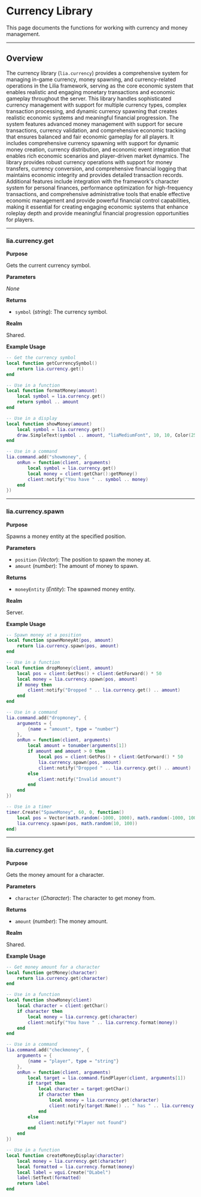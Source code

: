 # Currency Library

This page documents the functions for working with currency and money management.

---

## Overview

The currency library (`lia.currency`) provides a comprehensive system for managing in-game currency, money spawning, and currency-related operations in the Lilia framework, serving as the core economic system that enables realistic and engaging monetary transactions and economic gameplay throughout the server. This library handles sophisticated currency management with support for multiple currency types, complex transaction processing, and dynamic currency spawning that creates realistic economic systems and meaningful financial progression. The system features advanced money management with support for secure transactions, currency validation, and comprehensive economic tracking that ensures balanced and fair economic gameplay for all players. It includes comprehensive currency spawning with support for dynamic money creation, currency distribution, and economic event integration that enables rich economic scenarios and player-driven market dynamics. The library provides robust currency operations with support for money transfers, currency conversion, and comprehensive financial logging that maintains economic integrity and provides detailed transaction records. Additional features include integration with the framework's character system for personal finances, performance optimization for high-frequency transactions, and comprehensive administrative tools that enable effective economic management and provide powerful financial control capabilities, making it essential for creating engaging economic systems that enhance roleplay depth and provide meaningful financial progression opportunities for players.

---

### lia.currency.get

**Purpose**

Gets the current currency symbol.

**Parameters**

*None*

**Returns**

* `symbol` (*string*): The currency symbol.

**Realm**

Shared.

**Example Usage**

```lua
-- Get the currency symbol
local function getCurrencySymbol()
    return lia.currency.get()
end

-- Use in a function
local function formatMoney(amount)
    local symbol = lia.currency.get()
    return symbol .. amount
end

-- Use in a display
local function showMoney(amount)
    local symbol = lia.currency.get()
    draw.SimpleText(symbol .. amount, "liaMediumFont", 10, 10, Color(255, 255, 255))
end

-- Use in a command
lia.command.add("showmoney", {
    onRun = function(client, arguments)
        local symbol = lia.currency.get()
        local money = client:getChar():getMoney()
        client:notify("You have " .. symbol .. money)
    end
})
```

---

### lia.currency.spawn

**Purpose**

Spawns a money entity at the specified position.

**Parameters**

* `position` (*Vector*): The position to spawn the money at.
* `amount` (*number*): The amount of money to spawn.

**Returns**

* `moneyEntity` (*Entity*): The spawned money entity.

**Realm**

Server.

**Example Usage**

```lua
-- Spawn money at a position
local function spawnMoneyAt(pos, amount)
    return lia.currency.spawn(pos, amount)
end

-- Use in a function
local function dropMoney(client, amount)
    local pos = client:GetPos() + client:GetForward() * 50
    local money = lia.currency.spawn(pos, amount)
    if money then
        client:notify("Dropped " .. lia.currency.get() .. amount)
    end
end

-- Use in a command
lia.command.add("dropmoney", {
    arguments = {
        {name = "amount", type = "number"}
    },
    onRun = function(client, arguments)
        local amount = tonumber(arguments[1])
        if amount and amount > 0 then
            local pos = client:GetPos() + client:GetForward() * 50
            lia.currency.spawn(pos, amount)
            client:notify("Dropped " .. lia.currency.get() .. amount)
        else
            client:notify("Invalid amount")
        end
    end
})

-- Use in a timer
timer.Create("SpawnMoney", 60, 0, function()
    local pos = Vector(math.random(-1000, 1000), math.random(-1000, 1000), 0)
    lia.currency.spawn(pos, math.random(10, 100))
end)
```





---

### lia.currency.get

**Purpose**

Gets the money amount for a character.

**Parameters**

* `character` (*Character*): The character to get money from.

**Returns**

* `amount` (*number*): The money amount.

**Realm**

Shared.

**Example Usage**

```lua
-- Get money amount for a character
local function getMoney(character)
    return lia.currency.get(character)
end

-- Use in a function
local function showMoney(client)
    local character = client:getChar()
    if character then
        local money = lia.currency.get(character)
        client:notify("You have " .. lia.currency.format(money))
    end
end

-- Use in a command
lia.command.add("checkmoney", {
    arguments = {
        {name = "player", type = "string"}
    },
    onRun = function(client, arguments)
        local target = lia.command.findPlayer(client, arguments[1])
        if target then
            local character = target:getChar()
            if character then
                local money = lia.currency.get(character)
                client:notify(target:Name() .. " has " .. lia.currency.format(money))
            end
        else
            client:notify("Player not found")
        end
    end
})

-- Use in a function
local function createMoneyDisplay(character)
    local money = lia.currency.get(character)
    local formatted = lia.currency.format(money)
    local label = vgui.Create("DLabel")
    label:SetText(formatted)
    return label
end
```

